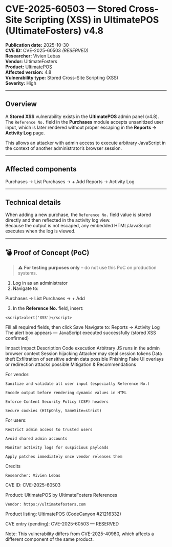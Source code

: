 # CVE-2025-60503 — Stored Cross-Site Scripting (XSS) in UltimatePOS (UltimateFosters) v4.8

**Publication date:** 2025-10-30  
**CVE ID:** CVE-2025-60503 *(RESERVED)*  
**Researcher:** Vivien Lebas  
**Vendor:** UltimateFosters  
**Product:** [UltimatePOS](https://codecanyon.net/item/ultimate-pos-stock-management-point-of-sale-application/21216332)  
**Affected version:** 4.8  
**Vulnerability type:** Stored Cross-Site Scripting (XSS)  
**Severity:** High  

---

## Overview

A **Stored XSS** vulnerability exists in the **UltimatePOS** admin panel (v4.8).  
The `Reference No.` field in the **Purchases** module accepts unsanitized user input, which is later rendered without proper escaping in the **Reports → Activity Log** page.

This allows an attacker with admin access to execute arbitrary JavaScript in the context of another administrator’s browser session.

---

## Affected components

Purchases → List Purchases → + Add
Reports → Activity Log


---

## Technical details

When adding a new purchase, the `Reference No.` field value is stored directly and then reflected in the activity log view.  
Because the output is not escaped, any embedded HTML/JavaScript executes when the log is viewed.

---

## 💣 Proof of Concept (PoC)

> ⚠️ **For testing purposes only** – do not use this PoC on production systems.

1. Log in as an administrator  
2. Navigate to:  

Purchases → List Purchases → + Add

3. In the **Reference No.** field, insert:

`<script>alert('XSS')</script>`

Fill all required fields, then click Save
Navigate to:
Reports → Activity Log
The alert box appears — JavaScript executed successfully (stored XSS confirmed)

Impact
Impact	Description
Code execution	Arbitrary JS runs in the admin browser context
Session hijacking	Attacker may steal session tokens
Data theft	Exfiltration of sensitive admin data possible
Phishing	Fake UI overlays or redirection attacks possible
Mitigation & Recommendations

For vendor:

    Sanitize and validate all user input (especially Reference No.)

    Encode output before rendering dynamic values in HTML

    Enforce Content Security Policy (CSP) headers

    Secure cookies (HttpOnly, SameSite=strict)

For users:

    Restrict admin access to trusted users

    Avoid shared admin accounts

    Monitor activity logs for suspicious payloads

    Apply patches immediately once vendor releases them




Credits

    Researcher: Vivien Lebas

CVE ID: CVE-2025-60503

Product: UltimatePOS by UltimateFosters
References

    Vendor: https://ultimatefosters.com

Product listing: UltimatePOS (CodeCanyon #21216332)

CVE entry (pending): CVE-2025-60503 — RESERVED

Note: This vulnerability differs from CVE-2025-40980, which affects a different component of the same product.
